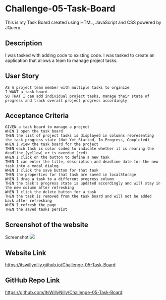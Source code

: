 # Challenge-05-Task-Board
This is my Task Board created using HTML, JavaScript and CSS powered by JQuery.

## Description
I was tasked with adding code to existing code. I was tasked to create an application that allows a team to manage project tasks.

## User Story

```
AS A project team member with multiple tasks to organize
I WANT a task board 
SO THAT I can add individual project tasks, manage their state of progress and track overall project progress accordingly
```

## Acceptance Criteria

```
GIVEN a task board to manage a project
WHEN I open the task board
THEN the list of project tasks is displayed in columns representing the task progress state (Not Yet Started, In Progress, Completed)
WHEN I view the task board for the project
THEN each task is color coded to indicate whether it is nearing the deadline (yellow) or is overdue (red)
WHEN I click on the button to define a new task
THEN I can enter the title, description and deadline date for the new task into a modal dialog
WHEN I click the save button for that task
THEN the properties for that task are saved in localStorage
WHEN I drag a task to a different progress column
THEN the task's progress state is updated accordingly and will stay in the new column after refreshing
WHEN I click the delete button for a task
THEN the task is removed from the task board and will not be added back after refreshing
WHEN I refresh the page
THEN the saved tasks persist
```

## Screenshot of the website
Screenshot <img src="assets/images/Screenshot 2024-09-15 at 3.05.26 PM.png">

## Website Link
https://itswillynilly.github.io/Challenge-05-Task-Board

## GitHub Repo Link
https://github.com/ItsWillyNilly/Challenge-05-Task-Board